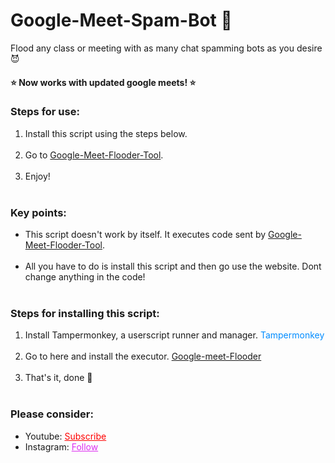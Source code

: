 # Google-Meet-Spam-Bot 🤖
Flood any class or meeting with as many chat spamming bots as you desire 😈
<h4>⭐ Now works with updated google meets! ⭐</h4>

<h3>Steps for use: </h3>
<ol style="margin-bottom:10px;">
  <li>Install this script using the steps below.</li><br>
  <li>Go to <a href="https://gsrhackz.github.io/Google-Meet-Flooder-Tool/">Google-Meet-Flooder-Tool</a>.</li><br>
  <li>Enjoy!</li><br>
</ol>


<h3>Key points:</h3>
<ul style="margin-bottom:10px;">
  <li>This script doesn't work by itself. It executes code sent by <a href="https://gsrhackz.github.io/Google-Meet-Flooder-Tool/">Google-Meet-Flooder-Tool</a>.</li><br>
  <li>All you have to do is install this script and then go use the website. Dont change anything in the code!</li><br>
</ul>

<h3>Steps for installing this script: </h3>
<ol style="margin-bottom:10px;">
<li>Install Tampermonkey, a userscript runner and manager. <a target="_Blank"
        href="https://chrome.google.com/webstore/detail/tampermonkey/dhdgffkkebhmkfjojejmpbldmpobfkfo?hl=en"
        style="text-decoration: none;color: rgb(0, 140, 255)">Tampermonkey</a> </li><br>
  <li>Go to here and install the executor. <a href="https://greasyfork.org/en/scripts/421865-google-meet-spam-bot">Google-meet-Flooder</a></li><br>
<li>That's it, done 🙌</li><br>
</ol>

<h3>Please consider:</h3>
<ul>
<li>Youtube:  <a style="color:red;" target="_Blank" href="https://www.youtube.com/channel/UC8FXMpOX5-9j7H6-cMic8SA">Subscribe</a></li>
<li>Instagram:  <a style="color:#dc2ef0;" target="_Blank" href="https://www.instagram.com/nyc.geahad.codes/">Follow</a></li>
</ul>
